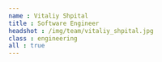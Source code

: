 ```yaml
---
name : Vitaliy Shpital
title : Software Engineer
headshot : /img/team/vitaliy_shpital.jpg
class : engineering
all : true
---
```

